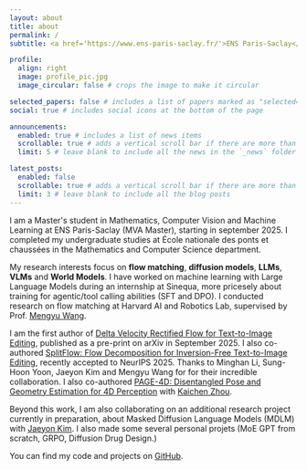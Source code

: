 ```yaml
---
layout: about
title: about
permalink: /
subtitle: <a href='https://www.ens-paris-saclay.fr/'>ENS Paris-Saclay</a>. <a href='https://www.enpc.fr/'>École nationale des ponts et chaussées, Institut Polytechnique de Paris </a>. Machine Learning.

profile:
  align: right
  image: profile_pic.jpg
  image_circular: false # crops the image to make it circular

selected_papers: false # includes a list of papers marked as "selected={true}"
social: true # includes social icons at the bottom of the page

announcements:
  enabled: true # includes a list of news items
  scrollable: true # adds a vertical scroll bar if there are more than 3 news items
  limit: 5 # leave blank to include all the news in the `_news` folder

latest_posts:
  enabled: false
  scrollable: true # adds a vertical scroll bar if there are more than 3 new posts items
  limit: 3 # leave blank to include all the blog posts
---
```


I am a Master's student in Mathematics, Computer Vision and Machine Learning at ENS Paris-Saclay (MVA Master), starting in september 2025. I completed my undergraduate studies at École nationale des ponts et chaussées in the Mathematics and Computer Science department.

My research interests focus on **flow matching**, **diffusion models**, **LLMs**, **VLMs** and **World Models**. I have worked on machine learning with Large Language Models during an internship at Sinequa, more pricesely about training for agentic/tool calling abilities (SFT and DPO). I conducted research on flow matching at Harvard AI and Robotics Lab, supervised by Prof. <a href="https://scholar.google.com/citations?user=i9B02k4AAAAJ&hl=en" target="_blank" rel="noopener noreferrer" style="color: inherit;">Mengyu Wang</a>.

I am the first author of [Delta Velocity Rectified Flow for Text-to-Image Editing](https://arxiv.org/abs/2509.05342), published as a pre-print on arXiv in September 2025. I also co-authored [SplitFlow: Flow Decomposition for Inversion-Free Text-to-Image Editing](https://neurips.cc/virtual/2025/poster/116281), recently accepted to NeurIPS 2025. Thanks to Minghan Li, Sung-Hoon Yoon, Jaeyon Kim and Mengyu Wang for for their incredible collaboration. I also co-authored  [PAGE-4D: Disentangled Pose and Geometry Estimation for 4D Perception](https://www.arxiv.org/abs/2510.17568) with <a href="https://scholar.google.com/citations?hl=en&user=8S6_34oAAAAJ&view_op=list_works" target="_blank" rel="noopener noreferrer" style="color: inherit;">Kaichen Zhou</a>.

Beyond this work, I am also collaborating on an additional research project currently in preparation, about Masked Diffusion Language Models (MDLM) with <a href="https://scholar.google.com/citations?user=1bXthLsAAAAJ&hl=ko" target="_blank" rel="noopener noreferrer" style="color: inherit;">Jaeyon Kim</a>. I also made some several personal projets (MoE GPT from scratch, GRPO, Diffusion Drug Design.)

You can find my code and projects on [GitHub](https://github.com/gaspardbd).
